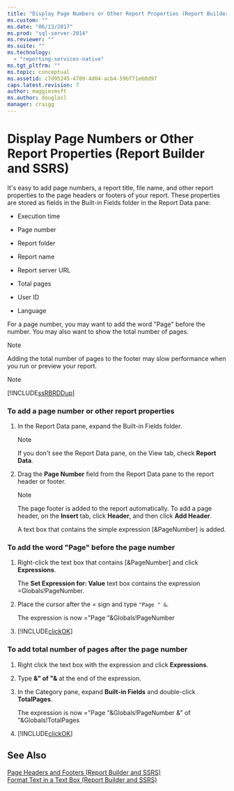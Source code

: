 ```yaml
---
title: "Display Page Numbers or Other Report Properties (Report Builder and SSRS) | Microsoft Docs"
ms.custom: ""
ms.date: "06/13/2017"
ms.prod: "sql-server-2014"
ms.reviewer: ""
ms.suite: ""
ms.technology: 
  - "reporting-services-native"
ms.tgt_pltfrm: ""
ms.topic: conceptual
ms.assetid: c7d95245-4709-4d04-acb4-59bf71e60d97
caps.latest.revision: 7
author: maggiesmsft
ms.author: douglasl
manager: craigg
---
```

# Display Page Numbers or Other Report Properties (Report Builder and SSRS)
  It's easy to add page numbers, a report title, file name, and other report properties to the page headers or footers of your report. These properties are stored as fields in the Built-in Fields folder in the Report Data pane:  
  
-   Execution time  
  
-   Page number  
  
-   Report folder  
  
-   Report name  
  
-   Report server URL  
  
-   Total pages  
  
-   User ID  
  
-   Language  
  
 For a page number, you may want to add the word "Page" before the number. You may also want to show the total number of pages.  
  
> [!NOTE]  
>  Adding the total number of pages to the footer may slow performance when you run or preview your report.  
  
> [!NOTE]  
>  [!INCLUDE[ssRBRDDup](../../includes/ssrbrddup-md.md)]  
  
### To add a page number or other report properties  
  
1.  In the Report Data pane, expand the Built-in Fields folder.  
  
    > [!NOTE]  
    >  If you don't see the Report Data pane, on the View tab, check **Report Data**.  
  
2.  Drag the **Page Number** field from the Report Data pane to the report header or footer.  
  
    > [!NOTE]  
    >  The page footer is added to the report automatically. To add a page header, on the **Insert** tab, click **Header**, and then click **Add Header**.  
    >   
    >  A text box that contains the simple expression [&PageNumber] is added.  
  
### To add the word "Page" before the page number  
  
1.  Right-click the text box that contains [&PageNumber] and click **Expressions**.  
  
     The **Set Expression for: Value** text box contains the expression =Globals!PageNumber.  
  
2.  Place the cursor after the = sign and type `"Page " &`.  
  
     The expression is now  ="Page "&Globals!PageNumber  
  
3.  [!INCLUDE[clickOK](../../includes/clickok-md.md)]  
  
### To add total number of pages after the page number  
  
1.  Right click the text box with the expression and click **Expressions**.  
  
2.  Type **&" of "&** at the end of the expression.  
  
3.  In the Category pane, expand **Built-in Fields** and double-click **TotalPages**.  
  
     The expression is now ="Page "&Globals!PageNumber &" of "&Globals!TotalPages  
  
4.  [!INCLUDE[clickOK](../../includes/clickok-md.md)]  
  
## See Also  
 [Page Headers and Footers &#40;Report Builder and SSRS&#41;](page-headers-and-footers-report-builder-and-ssrs.md)   
 [Format Text in a Text Box &#40;Report Builder and SSRS&#41;](format-text-in-a-text-box-report-builder-and-ssrs.md)  
  
  
